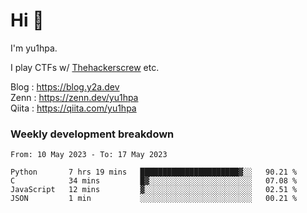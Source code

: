 # Hi 👋

I'm yu1hpa.

I play CTFs w/ [Thehackerscrew](https://www.thehackerscrew.team/) etc.

Blog : https://blog.y2a.dev  
Zenn : https://zenn.dev/yu1hpa  
Qiita : https://qiita.com/yu1hpa  

### Weekly development breakdown

<!--START_SECTION:waka-->

```text
From: 10 May 2023 - To: 17 May 2023

Python       7 hrs 19 mins   ██████████████████████▓░░   90.21 %
C            34 mins         █▓░░░░░░░░░░░░░░░░░░░░░░░   07.08 %
JavaScript   12 mins         ▓░░░░░░░░░░░░░░░░░░░░░░░░   02.51 %
JSON         1 min           ░░░░░░░░░░░░░░░░░░░░░░░░░   00.21 %
```

<!--END_SECTION:waka-->

